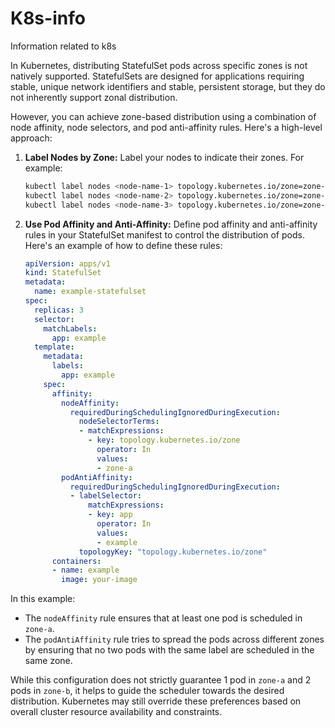 # K8s-info
Information related to k8s

In Kubernetes, distributing StatefulSet pods across specific zones is not natively supported. StatefulSets are designed for applications requiring stable, unique network identifiers and stable, persistent storage, but they do not inherently support zonal distribution.

However, you can achieve zone-based distribution using a combination of node affinity, node selectors, and pod anti-affinity rules. Here's a high-level approach:

1. **Label Nodes by Zone:**
   Label your nodes to indicate their zones. For example:
   ```bash
   kubectl label nodes <node-name-1> topology.kubernetes.io/zone=zone-a
   kubectl label nodes <node-name-2> topology.kubernetes.io/zone=zone-b
   kubectl label nodes <node-name-3> topology.kubernetes.io/zone=zone-b
   ```

2. **Use Pod Affinity and Anti-Affinity:**
   Define pod affinity and anti-affinity rules in your StatefulSet manifest to control the distribution of pods. Here's an example of how to define these rules:

   ```yaml
   apiVersion: apps/v1
   kind: StatefulSet
   metadata:
     name: example-statefulset
   spec:
     replicas: 3
     selector:
       matchLabels:
         app: example
     template:
       metadata:
         labels:
           app: example
       spec:
         affinity:
           nodeAffinity:
             requiredDuringSchedulingIgnoredDuringExecution:
               nodeSelectorTerms:
               - matchExpressions:
                 - key: topology.kubernetes.io/zone
                   operator: In
                   values:
                   - zone-a
           podAntiAffinity:
             requiredDuringSchedulingIgnoredDuringExecution:
             - labelSelector:
                 matchExpressions:
                 - key: app
                   operator: In
                   values:
                   - example
               topologyKey: "topology.kubernetes.io/zone"
         containers:
         - name: example
           image: your-image
   ```

In this example:

- The `nodeAffinity` rule ensures that at least one pod is scheduled in `zone-a`.
- The `podAntiAffinity` rule tries to spread the pods across different zones by ensuring that no two pods with the same label are scheduled in the same zone.

While this configuration does not strictly guarantee 1 pod in `zone-a` and 2 pods in `zone-b`, it helps to guide the scheduler towards the desired distribution. Kubernetes may still override these preferences based on overall cluster resource availability and constraints.
